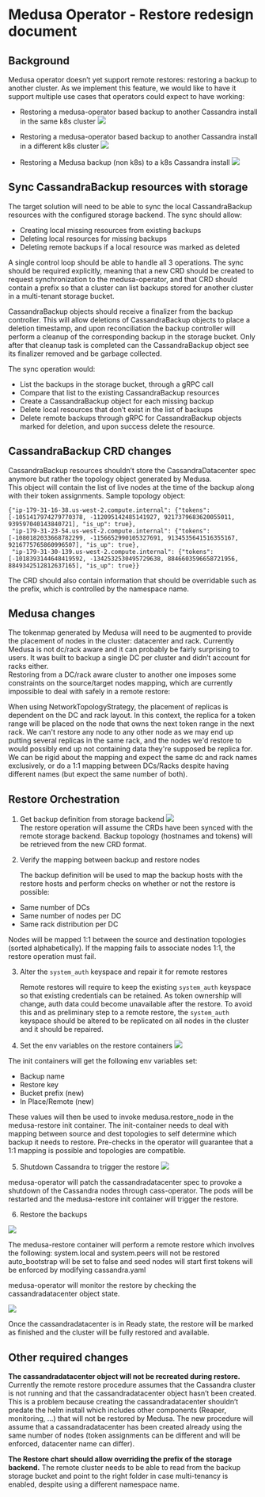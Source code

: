 # Medusa Operator - Restore redesign document

## Background

Medusa operator doesn’t yet support remote restores: restoring a backup to another cluster.
As we implement this feature, we would like to have it support multiple use cases that operators could expect to have working:

- Restoring a medusa-operator based backup to another Cassandra install in the same k8s cluster
![](img/medusa_k8s-new-restore-design-2.jpg)

- Restoring a medusa-operator based backup to another Cassandra install in a different k8s cluster
![](img/medusa_k8s-new-restore-design-3.jpg)

- Restoring a Medusa backup (non k8s) to a k8s Cassandra install
![](img/medusa_k8s-new-restore-design-1.jpg)




## Sync CassandraBackup resources with storage
The target solution will need to be able to sync the local CassandraBackup resources with the configured storage backend.
The sync should allow:

- Creating local missing resources from existing backups
- Deleting local resources for missing backups
- Deleting remote backups if a local resource was marked as deleted

A single control loop should be able to handle all 3 operations.
The sync should be required explicitly, meaning that a new CRD should be created to request synchronization to the medusa-operator, and that CRD should contain a prefix so that a cluster can list backups stored for another cluster in a multi-tenant storage bucket.

CassandraBackup objects should receive a finalizer from the backup controller. This will allow deletions of CassandraBackup objects to place a deletion timestamp, and upon reconciliation the backup controller will perform a cleanup of the corresponding backup in the storage bucket. Only after that cleanup task is completed can the CassandraBackup object see its finalizer removed and be garbage collected.

The sync operation would:

- List the backups in the storage bucket, through a gRPC call
- Compare that list to the existing CassandraBackup resources
- Create a CassandraBackup object for each missing backup
- Delete local resources that don’t exist in the list of backups
- Delete remote backups through gRPC for CassandraBackup objects marked for deletion, and upon success delete the resource.

## CassandraBackup CRD changes
CassandraBackup resources shouldn’t store the CassandraDatacenter spec anymore but rather the topology object generated by Medusa.  
This object will contain the list of live nodes at the time of the backup along with their token assignments.
Sample topology object:
```
{"ip-179-31-16-38.us-west-2.compute.internal": {"tokens": [-1051417974279770378, -112095142485141927, 9217379683620055011, 939597040143840721], "is_up": true}, 
 "ip-179-31-23-54.us-west-2.compute.internal": {"tokens": [-1080182033668782299, -1156652990105327691, 9134535641516355167, 9216775765860996507], "is_up": true}, 
 "ip-179-31-30-139.us-west-2.compute.internal": {"tokens": [-1018393144648419592, -1342532530495729638, 8846603596658721956, 8849342512812637165], "is_up": true}}
```

The CRD should also contain information that should be overridable such as the prefix, which is controlled by the namespace name. 

## Medusa changes
The tokenmap generated by Medusa will need to be augmented to provide the placement of nodes in the cluster: datacenter and rack.
Currently Medusa is not dc/rack aware and it can probably be fairly surprising to users. It was built to backup a single DC per cluster and didn’t account for racks either.  
Restoring from a DC/rack aware cluster to another one imposes some constraints on the source/target nodes mapping, which are currently impossible to deal with safely in a remote restore: 

When using NetworkTopologyStrategy, the placement of replicas is dependent on the DC and rack layout.
In this context, the replica for a token range will be placed on the node that owns the next token range in the next rack.
We can't restore any node to any other node as we may end up putting several replicas in the same rack, and the nodes we'd restore to would possibly end up not containing data they're supposed be replica for.
We can be rigid about the mapping and expect the same dc and rack names exclusively, or do a 1:1 mapping between DCs/Racks despite having different names (but expect the same number of both).


## Restore Orchestration

1. Get backup definition from storage backend
![](img/K8ssandra-new-restore-design-1.jpg)  
The restore operation will assume the CRDs have been synced with the remote storage backend. Backup topology (hostnames and tokens) will be retrieved from the new CRD format.

2. Verify the mapping between backup and restore nodes

	The backup definition will be used to map the backup hosts with the restore hosts and perform checks on whether or not the restore is possible:

  - Same number of DCs
  - Same number of nodes per DC
  - Same rack distribution per DC
  
  Nodes will be mapped 1:1 between the source and destination topologies (sorted alphabetically). If the mapping fails to associate nodes 1:1, the restore operation must fail.

3. Alter the `system_auth` keyspace and repair it for remote restores

	Remote restores will require to keep the existing `system_auth` keyspace so that existing credentials can be retained. As token ownership will change, auth data could become unavailable after the restore. To avoid this and as preliminary step to a remote restore, the `system_auth` keyspace should be altered to be replicated on all nodes in the cluster and it should be repaired.

4. Set the env variables on the restore containers
![](img/K8ssandra-new-restore-design-2.jpg)  

  The init containers will get the following env variables set:

  - Backup name
  - Restore key
  - Bucket prefix (new)
  - In Place/Remote (new)

  These values will then be used to invoke medusa.restore_node in the medusa-restore init container.
The init-container needs to deal with mapping between source and dest topologies to self determine which backup it needs to restore. Pre-checks in the operator will guarantee that a 1:1 mapping is possible and topologies are compatible.

5. Shutdown Cassandra to trigger the restore
![](img/K8ssandra-new-restore-design-3.jpg)  

  medusa-operator will patch the cassandradatacenter spec to provoke a shutdown of the Cassandra nodes through cass-operator. The pods will be restarted and the medusa-restore init container will trigger the restore.

6. Restore the backups

![](img/K8ssandra-new-restore-design-4.jpg)  

  The medusa-restore container will perform a remote restore which involves the following:
system.local and system.peers will not be restored
auto_bootstrap will be set to false and seed nodes will start first
tokens will be enforced by modifying cassandra.yaml

  medusa-operator will monitor the restore by checking the cassandradatacenter object state.

![](img/K8ssandra-new-restore-design-5.jpg)  

  Once the cassandradatacenter is in Ready state, the restore will be marked as finished and the cluster will be fully restored and available.

## Other required changes

**The cassandradatacenter object will not be recreated during restore.**
Currently the remote restore procedure assumes that the Cassandra cluster is not running and that the cassandradatacenter object hasn’t been created.
This is a problem because creating the cassandradatacenter shouldn’t predate the helm install which includes other components (Reaper, monitoring, …) that will not be restored by Medusa.
The new procedure will assume that a cassandradatacenter has been created already using the same number of nodes (token assignments can be different and will be enforced, datacenter name can differ). 


**The Restore chart should allow overriding the prefix of the storage backend.**
The remote cluster needs to be able to read from the backup storage bucket and point to the right folder in case multi-tenancy is enabled, despite using a different namespace name.


